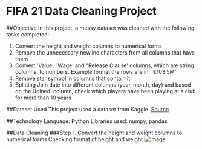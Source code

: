 # FIFA 21 Data Cleaning Project
##Objective
In this project, a messy dataset was cleaned with the following tasks completed:
1. Convert the height and weight columns to numerical forms
2. Remove the unnecessary newline characters from all columns that have them
3. Convert 'Value', 'Wage' and "Release Clause' columns, which are string columns, to numbers. Example format the rows are in: '€103.5M'
4. Remove star symbol in columns that contain it
5. Splitting Join date into different columns (year, month, day) and based on the 'Joined' column, check which players have been playing at a club for more than 10 years

##Dataset Used
This project used a dataset from Kaggle.
[Source](https://www.kaggle.com/datasets/yagunnersya/fifa-21-messy-raw-dataset-for-cleaning-exploring)

##Technology
Language: Python
Libraries used: numpy, pandas

##Data Cleaning
###Step 1. Convert the height and weight columns to numerical forms
Checking format of height and weight
![image](https://github.com/ysasamson/FIFA21/assets/145044637/0a75301f-eae5-4e15-8e88-5d7ab1170237)
